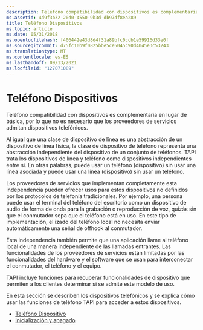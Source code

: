 ```yaml
---
description: Teléfono compatibilidad con dispositivos es complementaria en lugar de básica, por lo que no es necesario que los proveedores de servicios admitan dispositivos telefónicos.
ms.assetid: 4d9f3b32-20d0-4550-9b3d-db97df8ea289
title: Teléfono Dispositivos
ms.topic: article
ms.date: 05/31/2018
ms.openlocfilehash: f406442e43d8d4f31a89bfc0ccb1e59916d33e0f
ms.sourcegitcommit: d75fc10b9f0825bbe5ce5045c90d4045e3c53243
ms.translationtype: MT
ms.contentlocale: es-ES
ms.lasthandoff: 09/13/2021
ms.locfileid: "127071089"
---
```

# <a name="phone-devices"></a>Teléfono Dispositivos

Teléfono compatibilidad con dispositivos es complementaria en lugar de básica, por lo que no es necesario que los proveedores de servicios admitan dispositivos telefónicos.

Al igual que una clase de dispositivo de línea es una abstracción de un dispositivo de línea física, la clase de dispositivo de teléfono representa una abstracción independiente del dispositivo de un conjunto de teléfonos. TAPI trata los dispositivos de línea y teléfono como dispositivos independientes entre sí. En otras palabras, puede usar un teléfono (dispositivo) sin usar una línea asociada y puede usar una línea (dispositivo) sin usar un teléfono.

Los proveedores de servicios que implementan completamente esta independencia pueden ofrecer usos para estos dispositivos no definidos por los protocolos de telefonía tradicionales. Por ejemplo, una persona puede usar el terminal del teléfono del escritorio como un dispositivo de audio de forma de onda para la grabación o reproducción de voz, quizás sin que el conmutador sepa que el teléfono está en uso. En este tipo de implementación, el izado del teléfono local no necesita enviar automáticamente una señal de offhook al conmutador.

Esta independencia también permite que una aplicación llame al teléfono local de una manera independiente de las llamadas entrantes. Las funcionalidades de los proveedores de servicios están limitadas por las funcionalidades del hardware y el software que se usan para interconectar el conmutador, el teléfono y el equipo.

TAPI incluye funciones para recuperar funcionalidades de dispositivo que permiten a los clientes determinar si se admite este modelo de uso.

En esta sección se describen los dispositivos telefónicos y se explica cómo usar las funciones de teléfono TAPI para acceder a estos dispositivos.

-   [Teléfono Dispositivo](phone-device-elements.md)
-   [Inicialización y apagado](initialization-and-shutdown.md)

 

 



